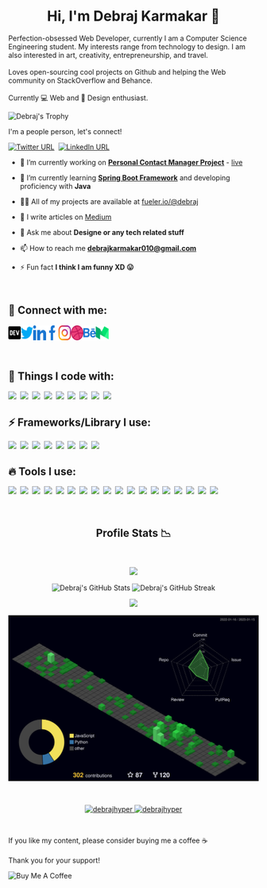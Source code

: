 <h1 align="center">Hi, I'm Debraj Karmakar 👋</h1>
<p>
Perfection-obsessed Web Developer, currently I am a Computer Science Engineering student. My interests range from technology to design. I am also interested in art, creativity, entrepreneurship, and travel.
<br>
<br>
Loves open-sourcing cool projects on Github and helping the Web community on StackOverflow and Behance.
<br>
<br>
Currently 💻 Web and 🎨 Design enthusiast.
</p>


![Debraj's Trophy](https://github-profile-trophy.vercel.app/?username=debrajhyper&row=1&margin-w=20&no-frame=true&no-bg=true&theme=algolia)


I'm a people person, let's connect!

[![Twitter URL](https://img.shields.io/twitter/url/https/twitter.com/debraj_010.svg?style=social&label=Follow)](https://twitter.com/debraj_010)&nbsp;
[![LinkedIn URL](https://img.shields.io/badge/Connect-%230077B5.svg?logo=linkedin&style=sociallabel=Connect)](https://www.linkedin.com/in/debrajkarmakar010/)


- 🔭 I’m currently working on **[Personal Contact Manager Project](https://github.com/debrajhyper/Personal-Contact-Manager)** - [live](https://pcm.vercel.app/)

- 🌱 I’m currently learning **[Spring Boot Framework](https://www.youtube.com/watch?v=vtPkZShrvXQ)** and developing proficiency with **Java**

- 👨‍💻 All of my projects are available at [fueler.io/@debraj](https://fueler.io/debraj)

- 📝 I write articles on [Medium](https://debrajkarmakar-25805.medium.com/)

- 💬 Ask me about **Designe or any tech related stuff**

- 📫 How to reach me **[debrajkarmakar010@gmail.com](debrajkarmakar010@gmail.com)**

- ⚡ Fun fact **I think I am funny XD 😛**

<br/>

## 💌 Connect with me:

<p align="left" style="display:flex; justify-content:space-evenly; width:40%">

  <a href="https://dev.to/debrajhyper">
    <img align="center" src="./icons/dev-brands.svg" alt="debrajhyper" height="30" width="40" />
  </a>

  <a href="https://twitter.com/debraj_010">
    <img align="center" src="./icons/twitter.svg" alt="debraj_010" height="30" width="40" />
  </a>

  <a href="https://linkedin.com/in/debraj-karmakar-275570199">
    <img align="center" src="./icons/linkedin.svg" alt="debraj-karmakar-275570199" height="30" width="40" />
  </a>

  <a href="https://fb.com/debraj.karmakar.923">
    <img align="center" src="./icons/facebook.svg" alt="debraj.karmakar.923" height="30" width="40" />
  </a>

  <a href="https://instagram.com/debraj010">
    <img align="center" src="./icons/instagram.svg" alt="debraj010" height="30" width="40" />
  </a>

  <a href="https://dribbble.com/iklovejt3652">
    <img align="center" src="./icons/dribbble.svg" alt="iklovejt3652" height="30" width="40" />
  </a>

  <a href="https://www.behance.net/debrajkarmakar">
    <img align="center" src="./icons/behance.svg" alt="debrajkarmakar" height="30" width="40" />
  </a>

  <a href="https://medium.com/@debrajkarmakar-25805">
    <img align="center" src="./icons/medium.svg" alt="@debrajkarmakar-25805" height="30" width="40" />
  </a>

  <!-- <a href="https://www.hackerrank.com/debrajkarmakar01"><img align="center" src="https://cdn.jsdelivr.net/npm/simple-icons@3.0.1/icons/hackerrank.svg" alt="debrajkarmakar01" height="30" width="40" /></a> -->
</p>

<br/>

<p align="left">

## 🎯 Things I code with:
<span><img src="https://cdn.jsdelivr.net/gh/devicons/devicon@latest/icons/html5/html5-original.svg" width="30px"></span>&nbsp;
<span><img src="https://cdn.jsdelivr.net/gh/devicons/devicon@latest/icons/css3/css3-original.svg" width="30px"></span>&nbsp;
<span><img src="https://cdn.jsdelivr.net/gh/devicons/devicon/icons/c/c-original.svg" width="30px"></span>&nbsp;
<span><img src="https://cdn.jsdelivr.net/gh/devicons/devicon/icons/cplusplus/cplusplus-original.svg" width="30px"></span>&nbsp;
<span><img src="https://cdn.jsdelivr.net/gh/devicons/devicon/icons/java/java-original.svg" width="30px"></span>&nbsp;
<span><img src="https://cdn.jsdelivr.net/gh/devicons/devicon@latest/icons/javascript/javascript-original.svg" width="30px"></span>&nbsp;
<span><img src="https://cdn.jsdelivr.net/gh/devicons/devicon@latest/icons/typescript/typescript-original.svg" width="30px"></span>&nbsp;
<span><img src="https://cdn.jsdelivr.net/gh/devicons/devicon@latest/icons/mysql/mysql-original.svg" width="30px"></span>&nbsp;
<span><img src="https://cdn.jsdelivr.net/gh/devicons/devicon/icons/postgresql/postgresql-plain.svg" width="30px" /></span>&nbsp;

## ⚡ Frameworks/Library I use:
<span><img src="https://cdn.jsdelivr.net/gh/devicons/devicon/icons/bootstrap/bootstrap-original.svg" width="30px"></span>&nbsp;
<span><img src="https://cdn.jsdelivr.net/gh/devicons/devicon/icons/materialui/materialui-original.svg" width="30px"></span>&nbsp;
<span><img src="https://cdn.jsdelivr.net/gh/devicons/devicon/icons/tailwindcss/tailwindcss-plain.svg" width="30px"></span>&nbsp;
<span><img src="https://cdn.jsdelivr.net/gh/devicons/devicon/icons/jquery/jquery-original.svg" width="30px"></span>&nbsp;
<span><img src="https://cdn.jsdelivr.net/gh/devicons/devicon@latest/icons/react/react-original.svg" width="30px"></span>&nbsp;
<span><img src="https://cdn.jsdelivr.net/gh/devicons/devicon@latest/icons/redux/redux-original.svg" width="30px"></span>&nbsp;
<span><img src="https://cdn.jsdelivr.net/gh/devicons/devicon/icons/nextjs/nextjs-original.svg" width="30px"></span>&nbsp;
<span><img src="https://cdn.jsdelivr.net/gh/devicons/devicon/icons/spring/spring-original.svg" width="30px"></span>&nbsp;

## 🔥 Tools I use:
<span><img src="https://cdn.jsdelivr.net/gh/devicons/devicon/icons/webpack/webpack-original.svg" width="30px"></span>&nbsp;
<span><img src="https://cdn.jsdelivr.net/gh/devicons/devicon/icons/babel/babel-original.svg" width="30px"></span>&nbsp;
<span><img src="https://cdn.jsdelivr.net/gh/devicons/devicon/icons/npm/npm-original-wordmark.svg" width="30px"></span>&nbsp;
<span><img src="https://cdn.jsdelivr.net/gh/devicons/devicon/icons/yarn/yarn-original.svg" width="30px"></span>&nbsp;
<span><img src="https://cdn.jsdelivr.net/gh/devicons/devicon/icons/sass/sass-original.svg" width="30px"></span>&nbsp;
<span><img src="https://cdn.jsdelivr.net/gh/devicons/devicon/icons/codepen/codepen-plain.svg" width="30px"></span>&nbsp;
<span><img src="https://cdn.jsdelivr.net/gh/devicons/devicon/icons/vscode/vscode-original.svg" width="30px"></span>&nbsp;
<span><img src="https://cdn.jsdelivr.net/gh/devicons/devicon@latest/icons/git/git-plain.svg" width="30px"></span>&nbsp;
<span><img src="https://avatars.githubusercontent.com/u/10251060?s=200&v=4" width="30px"></span>&nbsp;
<span><img src="https://cdn.jsdelivr.net/gh/devicons/devicon/icons/amazonwebservices/amazonwebservices-original.svg" width="30px"/></span>&nbsp;
<span><img src="https://cdn.jsdelivr.net/gh/devicons/devicon/icons/heroku/heroku-original.svg" width="30px"></span>&nbsp;
<span><img src="https://cdn.jsdelivr.net/gh/devicons/devicon/icons/tomcat/tomcat-original.svg" width="30px"></span>&nbsp;
<span><img src="https://cdn.jsdelivr.net/gh/devicons/devicon/icons/canva/canva-original.svg" width="30px"></span>&nbsp;
<span><img src="https://cdn.jsdelivr.net/gh/devicons/devicon/icons/photoshop/photoshop-plain.svg" width="30px"></span>&nbsp;
<span><img src="https://cdn.jsdelivr.net/gh/devicons/devicon/icons/illustrator/illustrator-plain.svg" width="30px"></span>&nbsp;
<span><img src="https://cdn.jsdelivr.net/gh/devicons/devicon/icons/xd/xd-plain.svg" width="30px"></span>&nbsp;
<span><img src="https://cdn.jsdelivr.net/gh/devicons/devicon/icons/figma/figma-original.svg" width="30px"></span>&nbsp;
<span><img src="https://cdn.jsdelivr.net/gh/devicons/devicon/icons/d3js/d3js-original.svg" width="30px"></span>&nbsp;

</p>

<br/>

<h2 align="center">Profile Stats 📉</h2>
<br>

<p align="center"><img src="https://komarev.com/ghpvc/?username=debrajhyper&style=flat-square&color=4287f5"></p>

<p align="center">
  <img width="370px" alt="Debraj's GitHub Stats" src="https://github-readme-stats.vercel.app/api?username=debrajhyper&custom_title=Overall+Activity&show_icons=true&hide_border=true&count_private=true&bg_color=ffffff00&title_color=2e7eff&text_color=878787&icon_color=2e7eff" />
  
  <img width="370px" alt="Debraj's GitHub Streak" src="https://github-readme-streak-stats.herokuapp.com/?user=debrajhyper&background=ffffff00&hide_border=true&stroke=878787&ring=296dda&fire=296dda&currStreakNum=878787&sideNums=878787&currStreakLabel=878787&sideLabels=878787&dates=878787" />
</p>

<p align="center">
  <img src="https://github-readme-stats.vercel.app/api/top-langs/?username=debrajhyper&exclude_repo=SIH2020_AN317_YAAN-master,NGO-B.G.U.S.&langs_count=50&layout=compact&custom_title=Top+Language's+Used&show_icons=true&hide_border=true&count_private=true&bg_color=ffffff00&title_color=2e7eff&text_color=878787&icon_color=2e7eff">
</p>

<!-- <p align="center">
  <img src="https://activity-graph.herokuapp.com/graph?username=debrajhyper&theme=dracula&bg_color=ffffff00&color=878787&line=296dda&point=ffffff00&area=true&hide_border=true">
</p> -->

![](./profile-3d-contrib/profile-night-green.svg)

<br/>

<p align="center">
  <a href="https://github.com/debrajhyper/this.weather">
    <img width="370px" src="https://github-readme-stats.vercel.app/api/pin/?username=debrajhyper&repo=this.weather&show_owner=true&show_icons=true&hide_border=true&bg_color=ffffff00&title_color=2e7eff&text_color=878787&icon_color=2e7eff" alt="debrajhyper" />
  </a>

  <a href="https://github.com/debrajhyper/Personal-Contact-Manager">
    <img width="370px" src="https://github-readme-stats.vercel.app/api/pin/?username=debrajhyper&repo=Personal-Contact-Manager&show_owner=true&show_icons=true&hide_border=true&bg_color=ffffff00&title_color=2e7eff&text_color=878787&icon_color=2e7eff" alt="debrajhyper" />
  </a>
</p>


<br/>

If you like my content, please consider buying me a coffee :coffee:
<br />
<br />
Thank you for your support! 

[<img align="left" alt="Buy Me A Coffee" height="40" width="160" src="https://img.shields.io/badge/Buy_Me_A_Coffee-FFDD00?style=for-the-badge&logo=buy-me-a-coffee&logoColor=black" />](https://www.buymeacoffee.com/debrajkarmakar)


<!-- ![Debraj's GitHub stats](https://github-readme-streak-stats.herokuapp.com/?user=debrajhyper&theme=radical) -->
